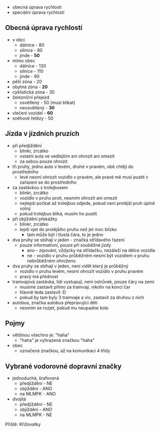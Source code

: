 - obecná úprava rychlostí
- speciální úprava rychlostí

## Obecná úprava rychlostí

- v obci
  - dálnice - 80
  - silnice - 80
  - jinde - **50**
- mimo obec
  - dálnice - 130
  - silnice - 110
  - jinde - 90
- pěší zóna - 20
- obytná zóna - **20**
- cyklistická zóna - 30
- železniční přejezd
  - osvětlený - 50 (musí blikat)
  - neosvětlený - **30**
- vlečení vozidel - **60**
- sněhové řetězy - 50

## Jízda v jízdních pruzích

- při předjíždění
  - blinkr, zrcátko
  - ostatní auta ve vedlejším ani ohrozit ani omezit
  - za sebou pouze ohrozit
- tři pruhy, jedno auto v levém, druhé v pravém, obě chtějí do prostředního
  - levé nesmí ohrozit vozidlo v pravém, ale pravé mě musí pustit v zařazení se do prostředního
- za zastávkou s trolejbusem
  - blinkr, zrcátko
  - vozidlo v pruhu proti, nesmím ohrozit ani omezit
  - nejlepší počkat až trolejbus odjede, pokud není protější pruh úplně volný
  - pokud trolejbus bliká, musím ho pustit
- při objíždění překážky
  - blinkr, zrcátko
  - lepší vjet do protějšího pruhu než jet moc blízko
    - tam může být i tlustá čára, to je jedno
- dva pruhy se sbíhají v jeden - značka střídavého řazení
  - pouze informativní, pouze při souběžné jízdy
    - ano - zipování, vždycky na střídačku, nezáleží na délce vozidla
    - ne - vozidlo v pruhu průběžném nesmí být vozidlem v pruhu nebrůběžném ohroženo
- dva pruhy se sbíhají v jeden, není vidět který je průběžný
  - vozidlo v pruhu levém, nesmí ohrozit vozidlo v pruhu pravém
  - pravý má přednost
- tramvajová zastávka, lidi vystupují, není ostrůvek, pouze čáry na zemi
  - musíme zastavit přímo za tramvají, nikoliv na konci čar
  - hlavně teda zastavit :D
  - pokud by tam byly 3 tramvaje a vic, zastavit za druhou z nich
- autobus, značka autobus přepravující děti
  - nesmím se rozjet, pokud mu neupadne kolo

## Pojmy

- většinou všechno je: "haha"
  - "haha" je vyhrazená značkou "haha"
- obec
  - označená značkou, až na komunikaci 4 třídy

## Vybrané vodorovné dopravní značky

- jednoduchá, šrafovaná
  - předjíždění - NE
  - objíždění - ANO
  - na MLMPK - ANO
- dvojitá
  - předjíždění - NE
  - objíždění - ANO
  - na MLMPK - NE

Příště: Křižovatky
